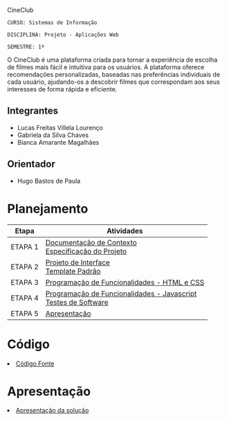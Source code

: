 CineClub

`CURSO: Sistemas de Informação`

`DISCIPLINA: Projeto - Aplicações Web`

`SEMESTRE: 1º`

O CineClub é uma plataforma criada para tornar a experiência de escolha de filmes mais fácil e intuitiva para os usuários. A plataforma oferece recomendações personalizadas, baseadas nas preferências individuais de cada usuário, ajudando-os a descobrir filmes que correspondam aos seus interesses de forma rápida e eficiente.


## Integrantes

* Lucas Freitas Villela Lourenço 
* Gabriela da Silva Chaves 
* Bianca Amarante Magalhães

## Orientador

* Hugo Bastos de Paula 

# Planejamento

| Etapa         | Atividades |
|  :----:   | ----------- |
| ETAPA 1         |[Documentação de Contexto](docs/context.md) <br> [Especificação do Projeto](docs/especification.md) |
| ETAPA 2         |[Projeto de Interface](docs/interface.md) <br> [Template Padrão](docs/template.md) |
| ETAPA 3         |[Programação de Funcionalidades - HTML e CSS](docs/development.md) |
| ETAPA 4        |[Programação de Funcionalidades - Javascript](docs/development.md) <br> [Testes de Software ](docs/tests.md) |
| ETAPA 5         | [Apresentação](presentation/README.md) |

# Código

<li><a href="src/README.md"> Código Fonte</a></li>

# Apresentação

<li><a href="presentation/README.md"> Apresentação da solução</a></li>
